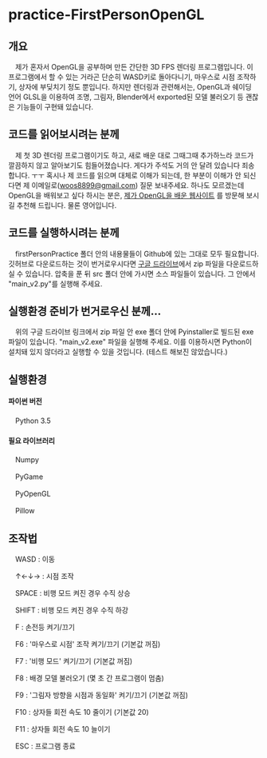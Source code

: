 # practice-FirstPersonOpenGL


## 개요
　제가 혼자서 OpenGL을 공부하며 만든 간단한 3D FPS 렌더링 프로그램입니다.
이 프로그램에서 할 수 있는 거라곤 단순히 WASD키로 돌아다니기, 마우스로 시점 조작하기, 상자에 부딪치기 정도 뿐입니다.
하지만 렌더링과 관련해서는, OpenGL과 쉐이딩 언어 GLSL을 이용하여 조명, 그림자, Blender에서 exported된 모델 불러오기 등 괜찮은 기능들이 구현돼 있습니다.

## 코드를 읽어보시려는 분께
　제 첫 3D 렌더링 프로그램이기도 하고, 새로 배운 대로 그때그때 추가하느라 코드가 깔끔하지 않고 알아보기도 힘들어졌습니다.
게다가 주석도 거의 안 달려 있습니다 죄송합니다. ㅜㅜ
혹시나 제 코드를 읽으며 대체로 이해가 되는데, 한 부분이 이해가 안 되신다면 제 이메일로(woos8899@gmail.com) 질문 보내주세요.
하나도 모르겠는데 OpenGL을 배워보고 싶다 하시는 분은, [제가 OpenGL을 배운 웹사이트](https://learnopengl.com/) 를 방문해 보시길 추천해 드립니다.
물론 영어입니다.

## 코드를 실행하시려는 분께
　firstPersonPractice 폴더 안의 내용물들이 Github에 있는 그대로 모두 필요합니다.
깃허브로 다운로드하는 것이 번거로우시다면 [구글 드라이브](https://drive.google.com/file/d/0BzF0hEIffU-tNnFfM1k1S2x6ek0/view?usp=sharing)에서 zip 파일을 다운로드하실 수 있습니다.
압축을 푼 뒤 src 폴더 안에 가시면 소스 파일들이 있습니다. 그 안에서 "main_v2.py"를 실행해 주세요.

## 실행환경 준비가 번거로우신 분께...
　위의 구글 드라이브 링크에서 zip 파일 안 exe 폴더 안에 Pyinstaller로 빌드된 exe 파일이 있습니다.
"main_v2.exe" 파일을 실행해 주세요.
이를 이용하시면 Python이 설치돼 있지 않더라고 실행할 수 있을 것입니다. (테스트 해보진 않았습니다.)

## 실행환경

#### 파이썬 버전

　Python 3.5

#### 필요 라이브러리
　Numpy

　PyGame

　PyOpenGL

　Pillow

## 조작법

　WASD : 이동

　↑←↓→ : 시점 조작

　SPACE : 비행 모드 켜진 경우 수직 상승

　SHIFT : 비행 모드 켜진 경우 수직 하강

　F : 손전등 켜기/끄기

　F6 : '마우스로 시점' 조작 켜기/끄기 (기본값 꺼짐)

　F7 : '비행 모드' 켜기/끄기 (기본값 꺼짐)

　F8 : 배경 모델 불러오기 (몇 초 간 프로그램이 멈춤)

　F9 : '그림자 방향을 시점과 동일화' 켜기/끄기 (기본값 꺼짐)

　F10 : 상자들 회전 속도 10 줄이기 (기본값 20)

　F11 : 상자들 회전 속도 10 늘이기

　ESC : 프로그램 종료
